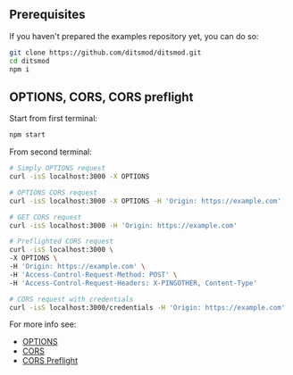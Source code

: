 ## Prerequisites

If you haven't prepared the examples repository yet, you can do so:

```bash
git clone https://github.com/ditsmod/ditsmod.git
cd ditsmod
npm i
```

## OPTIONS, CORS, CORS preflight

Start from first terminal:

```bash
npm start
```

From second terminal:

```bash
# Simply OPTIONS request
curl -isS localhost:3000 -X OPTIONS

# OPTIONS CORS request
curl -isS localhost:3000 -X OPTIONS -H 'Origin: https://example.com'

# GET CORS request
curl -isS localhost:3000 -H 'Origin: https://example.com'

# Preflighted CORS request
curl -isS localhost:3000 \
-X OPTIONS \
-H 'Origin: https://example.com' \
-H 'Access-Control-Request-Method: POST' \
-H 'Access-Control-Request-Headers: X-PINGOTHER, Content-Type'

# CORS request with credentials
curl -isS localhost:3000/credentials -H 'Origin: https://example.com'
```

For more info see:

- [OPTIONS](https://developer.mozilla.org/en-US/docs/Web/HTTP/Methods/OPTIONS)
- [CORS](https://developer.mozilla.org/en-US/docs/Web/HTTP/CORS)
- [CORS Preflight](https://developer.mozilla.org/en-US/docs/Glossary/Preflight_request)
